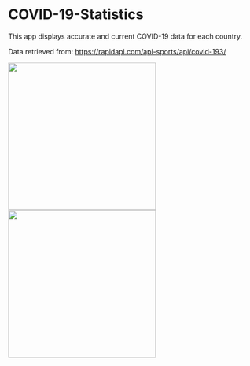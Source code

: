 # COVID-19-Statistics

This app displays accurate and current COVID-19 data for each country.

Data retrieved from: https://rapidapi.com/api-sports/api/covid-193/

<img src="https://user-images.githubusercontent.com/13807822/180592111-22e3da28-8b27-44b3-a1f2-1436489fe319.PNG" width="300">  <img src="https://user-images.githubusercontent.com/13807822/180592113-8e538324-e773-409e-b090-5642fe23a475.PNG" width="300">
